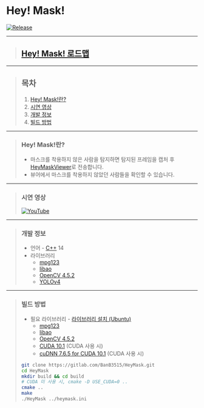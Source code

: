 # **Hey! Mask!**

[![Release](https://img.shields.io/badge/Release-v1.0-2F9D27?style=for-the-badge&logo=GitLab&logoColor=white)](https://gitlab.com/BanB3515/HeyMask/-/releases)

---

> ## **[Hey! Mask! 로드맵](https://www.notion.so/banb/Hey-Mask-3148ffa35f3a4d53a6f3d350dcce538d)**

---

> ## **목차**
>
> 1. [Hey! Mask!란?](#Hey-Mask란)
> 2. [시연 영상](#시연-영상)
> 3. [개발 정보](#개발-정보)
> 4. [빌드 방법](#빌드-방법)

---

> ### **Hey! Mask!란?**
>
> -   마스크를 착용하지 않은 사람을 탐지하면 탐지된 프레임을 캡처 후 [HeyMaskViewer](https://github.com/banb3515/HeyMaskViewer)로 전송합니다.
> -   뷰어에서 마스크를 착용하지 않았던 사람들을 확인할 수 있습니다.

---

> ### **시연 영상**
>
> [![YouTube](https://img.youtube.com/vi/MhC4nj6zl-4/0.jpg)](https://www.youtube.com/watch?v=MhC4nj6zl-4)

---

> ### **개발 정보**
>
> -   언어 - [C++](https://isocpp.org/) 14
> -   라이브러리
>     -   [mpg123](https://www.mpg123.de/)
>     -   [libao](https://www.xiph.org/ao/)
>     -   [OpenCV 4.5.2](https://opencv.org/releases/)
>     -   [YOLOv4](https://github.com/AlexeyAB/darknet)

---

> ### **빌드 방법**
>
> -   필요 라이브러리 - [라이브러리 설치 (Ubuntu)](https://www.notion.so/Hey-Mask-3148ffa35f3a4d53a6f3d350dcce538d#67e2f52458144e38b6299406e1047475)
>     -   [mpg123](https://www.mpg123.de/)
>     -   [libao](https://www.xiph.org/ao/)
>     -   [OpenCV 4.5.2](https://opencv.org/releases/)
>     -   [CUDA 10.1](https://developer.nvidia.com/cuda-toolkit-archive) (CUDA 사용 시)
>     -   [cuDNN 7.6.5 for CUDA 10.1](https://developer.nvidia.com/cudnn) (CUDA 사용 시)
>
> ```bash
> git clone https://gitlab.com/BanB3515/HeyMask.git
> cd HeyMask
> mkdir build && cd build
> # CUDA 미 사용 시, cmake -D USE_CUDA=0 ..
> cmake ..
> make
> ./HeyMask ../heymask.ini
> ```
